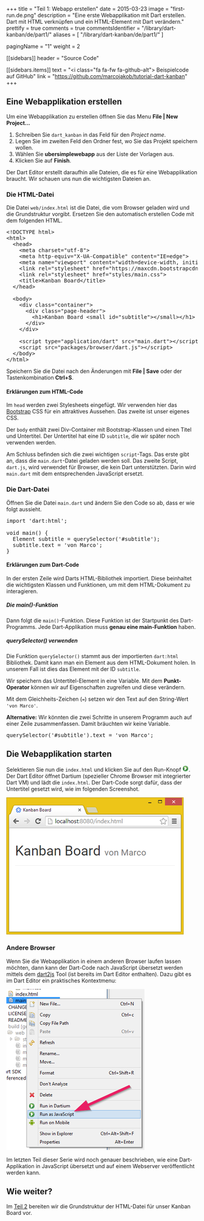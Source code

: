 +++
title = "Teil 1: Webapp erstellen"
date = 2015-03-23
image = "first-run.de.png"
description = "Eine erste Webapplikation mit Dart erstellen. Dart mit HTML verknüpfen und ein HTML-Element mit Dart verändern."
prettify = true
comments = true
commentsIdentifier = "/library/dart-kanban/de/part1/"
aliases = [ 
  "/library/dart-kanban/de/part1/" 
]

pagingName = "1"
weight = 2

[[sidebars]]
header = "Source Code"

[[sidebars.items]]
text = "<i class=\"fa fa-fw fa-github-alt\"></i> Beispielcode auf GitHub"
link = "https://github.com/marcojakob/tutorial-dart-kanban"
+++

## Eine Webapplikation erstellen

Um eine Webapplikation zu erstellen öffnen Sie das Menu **File | New Project...**

1. Schreiben Sie `dart_kanban` in das Feld für den *Project name*.
2. Legen Sie im zweiten Feld den Ordner fest, wo Sie das Projekt speichern wollen.
3. Wählen Sie **ubersimplewebapp** aus der Liste der Vorlagen aus.
4. Klicken Sie auf **Finish**.

Der Dart Editor erstellt daraufhin alle Dateien, die es für eine Webapplikation braucht. Wir schauen uns nun die wichtigsten Dateien an.


### Die HTML-Datei

Die Datei `web/index.html` ist die Datei, die vom Browser geladen wird und die Grundstruktur vorgibt. Ersetzen Sie den automatisch erstellen Code mit dem folgenden HTML.

<pre class="prettyprint lang-html">
&lt;!DOCTYPE html>
&lt;html>
  &lt;head>
    &lt;meta charset="utf-8">
    &lt;meta http-equiv="X-UA-Compatible" content="IE=edge">
    &lt;meta name="viewport" content="width=device-width, initial-scale=1.0">
    &lt;link rel="stylesheet" href="https://maxcdn.bootstrapcdn.com/bootstrap/3.3.4/css/bootstrap.min.css">
    &lt;link rel="stylesheet" href="styles/main.css">
    &lt;title>Kanban Board&lt;/title>
  &lt;/head>

  &lt;body>
    &lt;div class="container">
      &lt;div class="page-header">
        &lt;h1>Kanban Board &lt;small id="subtitle">&lt;/small>&lt;/h1>
      &lt;/div>
    &lt;/div>

    &lt;script type="application/dart" src="main.dart">&lt;/script>
    &lt;script src="packages/browser/dart.js">&lt;/script>
  &lt;/body>
&lt;/html>
</pre>

Speichern Sie die Datei nach den Änderungen mit **File | Save** oder der Tastenkombination **Ctrl+S**.


#### Erklärungen zum HTML-Code

Im `head` werden zwei Stylesheets eingefügt. Wir verwenden hier das [Bootstrap](http://holdirbootstrap.de/) CSS für ein attraktives Aussehen. Das zweite ist unser eigenes CSS.

Der `body` enthält zwei Div-Container mit Bootstrap-Klassen und einen Titel und Untertitel. Der Untertitel hat eine ID `subtitle`, die wir später noch verwenden werden.

Am Schluss befinden sich die zwei wichtigen `script`-Tags. Das erste gibt an, dass die `main.dart`-Datei geladen werden soll. Das zweite Script, `dart.js`, wird verwendet für Browser, die kein Dart unterstützten. Darin wird `main.dart` mit dem entsprechenden JavaScript ersetzt.


### Die Dart-Datei

Öffnen Sie die Datei `main.dart` und ändern Sie den Code so ab, dass er wie folgt aussieht.

<pre class="prettyprint lang-dart">
import 'dart:html';

void main() {
  Element subtitle = querySelector('#subtitle');
  subtitle.text = 'von Marco';
}
</pre>


#### Erklärungen zum Dart-Code

In der ersten Zeile wird Darts HTML-Bibliothek importiert. Diese beinhaltet die wichtigsten Klassen und Funktionen, um mit dem HTML-Dokument zu interagieren.


##### Die main()-Funktion

Dann folgt die `main()`-Funktion. Diese Funktion ist der Startpunkt des Dart-Programms. Jede Dart-Applikation muss **genau eine main-Funktion** haben.


##### querySelector() verwenden

Die Funktion `querySelector()` stammt aus der importierten `dart:html` Bibliothek. Damit kann man ein Element aus dem HTML-Dokument holen. In unserem Fall ist dies das Element mit der ID `subtitle`.

Wir speichern das Untertitel-Element in eine Variable. Mit dem **Punkt-Operator** können wir auf Eigenschaften zugreifen und diese verändern. 

Mit dem Gleichheits-Zeichen (`=`) setzen wir den Text auf den String-Wert `'von Marco'`.

<div class="alert alert-info">
    <strong>Alternative:</strong> Wir könnten die zwei Schritte in unserem Programm auch auf einer Zeile zusammenfassen. Damit bräuchten wir keine Variable.
<pre class="prettyprint lang-dart">
querySelector('#subtitle').text = 'von Marco';
</pre>
</div>


## Die Webapplikation starten

Selektieren Sie nun die `index.html` und klicken Sie auf den Run-Knopf ![Run](run.png). Der Dart Editor öffnet Dartium (spezieller Chrome Browser mit integrierter Dart VM) und lädt die `index.html`. Der Dart-Code sorgt dafür, dass der Untertitel gesetzt wird, wie im folgenden Screenshot.

![Erster Start](first-run.de.png)


### Andere Browser

Wenn Sie die Webapplikation in einem anderen Browser laufen lassen möchten, dann kann der Dart-Code nach JavaScript übersetzt werden mittels dem [dart2js](https://www.dartlang.org/tools/dart2js/) Tool (ist bereits im Dart Editor enthalten). Dazu gibt es im Dart Editor ein praktisches Kontextmenu:

![Run as JavaScript](run-as-javascript.png)

Im letzten Teil dieser Serie wird noch genauer beschrieben, wie eine Dart-Applikation in JavaScript übersetzt und auf einem Webserver veröffentlicht werden kann.


## Wie weiter?

Im [Teil 2](/de/library/dart-kanban/part2/) bereiten wir die Grundstruktur der HTML-Datei für unser Kanban Board vor.






